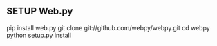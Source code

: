 ## SETUP Web.py

pip install web.py
git clone git://github.com/webpy/webpy.git
cd webpy
python setup.py install
